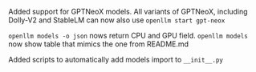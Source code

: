 Added support for GPTNeoX models. All variants of GPTNeoX, including Dolly-V2
and StableLM can now also use `openllm start gpt-neox`

`openllm models -o json` nows return CPU and GPU field. `openllm models` now
show table that mimics the one from README.md

Added scripts to automatically add models import to `__init__.py`
